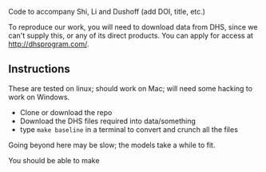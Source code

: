 Code to accompany Shi, Li and Dushoff (add DOI, title, etc.)

To reproduce our work, you will need to download data from DHS, since we can't supply this, or any of its direct products. You can apply for access at http://dhsprogram.com/.

## Instructions 

These are tested on linux; should work on Mac; will need some hacking to work on Windows.

* Clone or download the repo
* Download the DHS files required into data/something
* type `make baseline` in a terminal to convert and crunch all the files

Going beyond here may be slow; the models take a while to fit.

You should be able to make 

